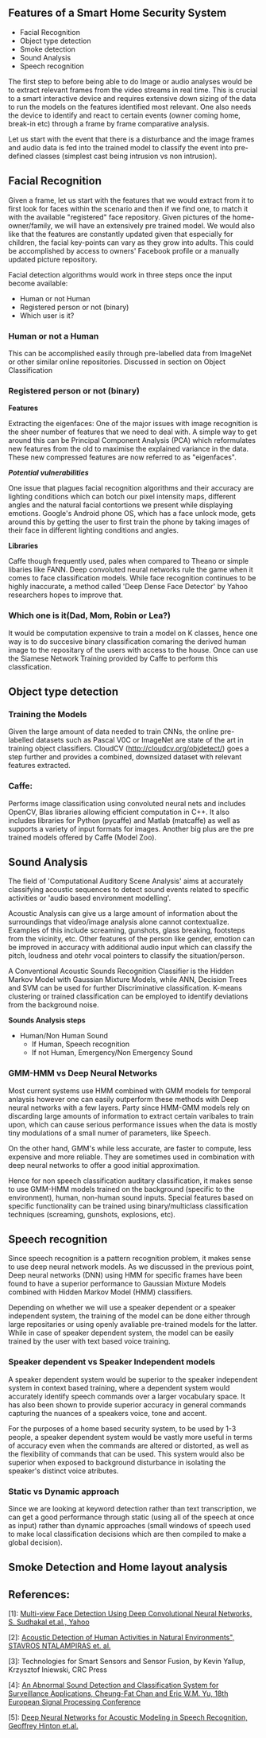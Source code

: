 
## Features of a Smart Home Security System

- Facial Recognition
- Object type detection
- Smoke detection
- Sound Analysis
- Speech recognition

The first step to before being able to do Image or audio analyses would be to extract relevant frames from the video streams in real time. This is crucial to a smart interactive device and requires extensive down sizing of the data to run the models on the features identified most relevant. One also needs the device to identify and react to certain events (owner coming home, break-in etc) through a frame by frame comparative analysis.

Let us start with the event that there is a disturbance and the image frames and audio data is fed into the trained model to classify the event into pre-defined classes (simplest cast being intrusion vs non intrusion).

## Facial Recognition

Given a frame, let us start with the features that we would extract from it to first look for faces within the scenario and then if we find one, to match it with the available "registered" face repository. Given pictures of the home-owner/family, we will have an extensively pre trained model. We would also like that the features are constantly updated given that especially for children, the facial key-points can vary as they grow into adults. This could be accomplished by access to owners' Facebook profile or a manually updated picture repository.

Facial detection algorithms would work in three steps once the input become available:

- Human or not Human
- Registered person or not (binary)
- Which user is it?

### Human or not a Human

This can be accomplished easily through pre-labelled data from ImageNet or other similar online repositories. Discussed in section on Object Classification

### Registered person or not (binary)

**Features**

Extracting the eigenfaces: One of the major issues with image recognition is the sheer number of features that we need to deal with. A simple way to get around this can be Principal Component Analysis (PCA) which reformulates new features from the old to maximise the explained variance in the data.  These new compressed features are now referred to as "eigenfaces".

***Potential vulnerabilities***

One issue that plagues facial recognition algorithms and their accuracy are lighting conditions which can botch our pixel intensity maps, different angles and the natural facial contortions we present while displaying emotions. Google's Android phone OS, which has a face unlock mode, gets around this by getting the user to first train the phone by taking images of their face in different lighting conditions and angles. 

**Libraries**

Caffe though frequently used, pales when compared to Theano or simple libaries like FANN. Deep convoluted neural networks rule the game when it comes to face classification models. While face recognition continues to be highly inaccurate, a method called 'Deep Dense Face Detector' by Yahoo researchers hopes to improve that.

### Which one is it(Dad, Mom, Robin or Lea?)

It would be computation expensive to train a model on K classes, hence one way is to do succesive binary classification comaring the derived human image to the repositary of the users with access to the house. Once can use the Siamese Network Training provided by Caffe to perform this classfication.

## Object type detection

### Training the Models

Given the large amount of data needed to train CNNs, the online pre-labelled datasets such as Pascal V0C or ImageNet are state of the art in training object classifiers. CloudCV (<http://cloudcv.org/objdetect/>) goes a step further and provides a combined, downsized dataset with relevant features extracted.

### Caffe: 
Performs image classification using convoluted neural nets and includes OpenCV, Blas libraries allowing efficient computation in C++. It also includes libraries for Python (pycaffe) and Matlab (matcaffe) as well as supports a variety of input formats for images. Another big plus are the pre trained models offered by Caffe (Model Zoo).

## Sound Analysis

The field of 'Computational Auditory Scene Analysis' aims at accurately classifying acoustic sequences to detect sound events related to specific activities or 'audio based environment modelling'.

Acoustic Analysis can give us a large amount of information about the surroundings that video/image analysis alone cannot contextualize. Examples of this include screaming, gunshots, glass breaking, footsteps from the vicinity, etc. Other features of the person like gender, emotion can be improved in accuracy with additional audio input which can classify the pitch, loudness and otehr vocal pointers to classify the situation/person.

A Conventional Acoustic Sounds Recognition Classifier is the Hidden Markov Model with Gaussian Mixture Models, while ANN, Decision Trees and SVM can be used for further Discriminative classification. K-means clustering or trained classification can be employed to identify deviations from the background noise.

**Sounds Analysis steps**

- Human/Non Human Sound
  - If Human, Speech recognition
  - If not Human, Emergency/Non Emergency Sound

### GMM-HMM vs Deep Neural Networks

Most current systems use HMM combined with GMM models for temporal anlaysis however one can easily outperform these methods with Deep neural networks with a few layers. Party since HMM-GMM models rely on discarding large amounts of information to extract certain varibales to train upon, which can cause serious performance issues when the data is mostly tiny modulations of a small numer of parameters, like Speech.

On the other hand, GMM's while less accurate, are faster to compute, less expensive and more reliable. They are sometimes used in combination with deep neural networks to offer a good initial approximation.

Hence for non speech classification auditary classification, it makes sense to use GMM-HMM models trained on the background (specific to the environment), human, non-human sound inputs. Special features based on specific functionality can be trained using binary/multiclass classification techniques (screaming, gunshots, explosions, etc). 

## Speech recognition

Since speech recognition is a pattern recognition problem, it makes sense to use deep neural network models. As we discussed in the previous point, Deep neural networks (DNN) using HMM for specific frames have been found to have a superior performance to Gaussian Mixture Models combined with Hidden Markov Model (HMM) classifiers.

Depending on whether we will use a speaker dependent or a speaker independent system, the training of the model can be done either through large repositaries or using openly avaliable pre-trained models for the latter. While in case of speaker dependent system, the model can be easily trained by the user with text based voice training.

### Speaker dependent vs Speaker Independent models

A speaker dependent system would be superior to the speaker independent system in context based training, where a dependent system would accurately identify speech commands over a larger vocabulary space. It has also been shown to provide superior accuracy in general commands capturing the nuances of a speakers voice, tone and accent.

For the purposes of a home based security system, to be used by 1-3 people, a speaker dependent system would be vastly more useful in terms of accuracy even when the commands are altered or distorted, as well as the flexibility of commands that can be used. This system would also be superior when exposed to background disturbance in isolating the speaker's distinct voice atributes.

### Static vs Dynamic approach

Since we are looking at keyword detection rather than text transcription, we can get a good performance through static (using all of the speech at once as input) rather than dynamic approaches (small windows of speech used to make local classification decisions which are then compiled to make a global decision).  


## Smoke Detection and Home layout analysis

## References:

[1]: [Multi-view Face Detection Using Deep Convolutional Neural Networks, S. Sudhakal et.al., Yahoo](http://www.cvrobot.net/wp-content/uploads/2015/06/ICMR-2015-Multi-view-Face-Detection-Using-Deep-Convolutional-Neural-Networks.pdf)

[2]: [Acoustic Detection of Human Activities in Natural Environments", STAVROS NTALAMPIRAS et. al.](http://ec.europa.eu/environment/life/project/Projects/index.cfm?fuseaction=home.showFile&rep=file&fil=AMIBIO_periodical_article_EN_2012.pdf)

[3]: Technologies for Smart Sensors and Sensor Fusion, by Kevin Yallup, Krzysztof Iniewski, CRC Press

[4]: [An Abnormal Sound Detection and Classification System for Surveillance Applications, Cheung-Fat Chan and Eric W.M. Yu, 18th European Signal Processing Conference](http://www.ee.cityu.edu.hk/~cfchan/sound_detection.pdf)

[5]: [Deep Neural Networks for Acoustic Modeling in Speech Recognition, Geoffrey Hinton et.al.](http://static.googleusercontent.com/media/research.google.com/en//pubs/archive/38131.pdf)
